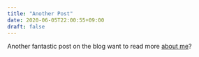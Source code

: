```yaml
---
title: "Another Post"
date: 2020-06-05T22:00:55+09:00
draft: false
---
```


Another fantastic post on the blog want to read more [about me](/about)?
